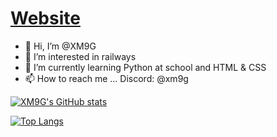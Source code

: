 # [Website](https://xm9g.net)
- 👋 Hi, I’m @XM9G
- 👀 I’m interested in railways
- 🌱 I’m currently learning  Python at school and HTML & CSS
- 📫 How to reach me ... Discord: @xm9g

[![XM9G's GitHub stats](https://github-readme-stats.vercel.app/api?username=xm9g&show_icons=true&theme=transparent)](https://github.com/anuraghazra/github-readme-stats)

[![Top Langs](https://github-readme-stats.vercel.app/api/top-langs/?username=xm9g&show_icons=true&theme=transparent&layout=donut&exclude_repo=railway-photos)](https://github.com/anuraghazra/github-readme-stats)
<!---
XM9G/XM9G is a ✨ special ✨ repository because its `README.md` (this file) appears on your GitHub profile.
You can click the Preview link to take a look at your changes.
--->
